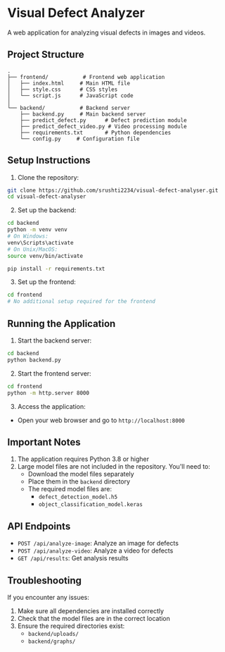 # Visual Defect Analyzer

A web application for analyzing visual defects in images and videos.

## Project Structure

```
.
├── frontend/           # Frontend web application
│   ├── index.html     # Main HTML file
│   ├── style.css      # CSS styles
│   └── script.js      # JavaScript code
│
└── backend/           # Backend server
    ├── backend.py     # Main backend server
    ├── predict_defect.py      # Defect prediction module
    ├── predict_defect_video.py # Video processing module
    ├── requirements.txt       # Python dependencies
    └── config.py     # Configuration file
```

## Setup Instructions

1. Clone the repository:
```bash
git clone https://github.com/srushti2234/visual-defect-analyser.git
cd visual-defect-analyser
```

2. Set up the backend:
```bash
cd backend
python -m venv venv
# On Windows:
venv\Scripts\activate
# On Unix/MacOS:
source venv/bin/activate

pip install -r requirements.txt
```

3. Set up the frontend:
```bash
cd frontend
# No additional setup required for the frontend
```

## Running the Application

1. Start the backend server:
```bash
cd backend
python backend.py
```

2. Start the frontend server:
```bash
cd frontend
python -m http.server 8000
```

3. Access the application:
- Open your web browser and go to `http://localhost:8000`

## Important Notes

1. The application requires Python 3.8 or higher
2. Large model files are not included in the repository. You'll need to:
   - Download the model files separately
   - Place them in the `backend` directory
   - The required model files are:
     - `defect_detection_model.h5`
     - `object_classification_model.keras`

## API Endpoints

- `POST /api/analyze-image`: Analyze an image for defects
- `POST /api/analyze-video`: Analyze a video for defects
- `GET /api/results`: Get analysis results

## Troubleshooting

If you encounter any issues:
1. Make sure all dependencies are installed correctly
2. Check that the model files are in the correct location
3. Ensure the required directories exist:
   - `backend/uploads/`
   - `backend/graphs/` 